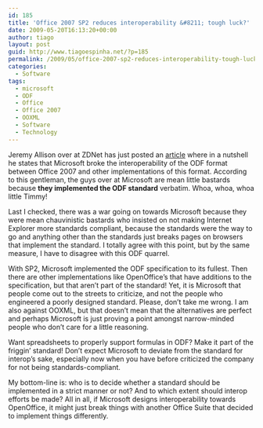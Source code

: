 ```yaml
---
id: 185
title: 'Office 2007 SP2 reduces interoperability &#8211; tough luck?'
date: 2009-05-20T16:13:20+00:00
author: tiago
layout: post
guid: http://www.tiagoespinha.net/?p=185
permalink: /2009/05/office-2007-sp2-reduces-interoperability-tough-luck/
categories:
  - Software
tags:
  - microsoft
  - ODF
  - Office
  - Office 2007
  - OOXML
  - Software
  - Technology
---
```

Jeremy Allison over at ZDNet has just posted an <a href="http://blogs.zdnet.com/BTL/?p=18317&tag=nl.e539" target="_blank">article</a> where in a nutshell he states that Microsoft broke the interoperability of the ODF format between Office 2007 and other implementations of this format. According to this gentleman, the guys over at Microsoft are mean little bastards because **they implemented the ODF standard** verbatim. Whoa, whoa, whoa little Timmy!

Last I checked, there was a war going on towards Microsoft because they were mean chauvinistic bastards who insisted on not making Internet Explorer more standards compliant, because the standards were the way to go and anything other than the standards just breaks pages on browsers that implement the standard. I totally agree with this point, but by the same measure, I have to disagree with this ODF quarrel.

With SP2, Microsoft implemented the ODF specification to its fullest. Then there are other implementations like OpenOffice&#8217;s that have additions to the specification, but that aren&#8217;t part of the standard! Yet, it is Microsoft that people come out to the streets to criticize, and not the people who engineered a poorly designed standard. Please, don&#8217;t take me wrong. I am also against OOXML, but that doesn&#8217;t mean that the alternatives are perfect and perhaps Microsoft is just proving a point amongst narrow-minded people who don&#8217;t care for a little reasoning.

Want spreadsheets to properly support formulas in ODF? Make it part of the friggin&#8217; standard! Don&#8217;t expect Microsoft to deviate from the standard for interop&#8217;s sake, especially now when you have before criticized the company for not being standards-compliant.

My bottom-line is: who is to decide whether a standard should be implemented in a strict manner or not? And to which extent should interop efforts be made? All in all, if Microsoft designs interoperability towards OpenOffice, it might just break things with another Office Suite that decided to implement things differently.